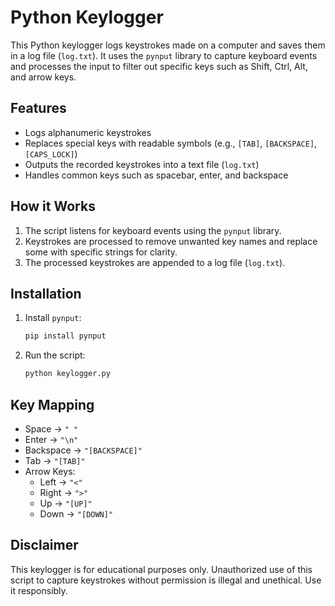 # Python Keylogger

This Python keylogger logs keystrokes made on a computer and saves them in a log file (`log.txt`). It uses the `pynput` library to capture keyboard events and processes the input to filter out specific keys such as Shift, Ctrl, Alt, and arrow keys.

## Features

- Logs alphanumeric keystrokes
- Replaces special keys with readable symbols (e.g., `[TAB]`, `[BACKSPACE]`, `[CAPS_LOCK]`)
- Outputs the recorded keystrokes into a text file (`log.txt`)
- Handles common keys such as spacebar, enter, and backspace

## How it Works

1. The script listens for keyboard events using the `pynput` library.
2. Keystrokes are processed to remove unwanted key names and replace some with specific strings for clarity.
3. The processed keystrokes are appended to a log file (`log.txt`).

## Installation

1. Install `pynput`:
    ```bash
    pip install pynput
    ```
2. Run the script:
    ```bash
    python keylogger.py
    ```

## Key Mapping

- Space -> `" "`
- Enter -> `"\n"`
- Backspace -> `"[BACKSPACE]"`
- Tab -> `"[TAB]"`
- Arrow Keys:
  - Left -> `"<"`
  - Right -> `">"`
  - Up -> `"[UP]"`
  - Down -> `"[DOWN]"`

## Disclaimer

This keylogger is for educational purposes only. Unauthorized use of this script to capture keystrokes without permission is illegal and unethical. Use it responsibly.


